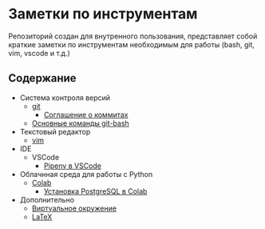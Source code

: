 # Заметки по инструментам

Репозиторий создан для внутренного пользования, представляет собой краткие заметки по инструментам необходимым для работы (bash, git, vim, vscode и т.д.)

## Содержание

- Система контроля версий
  - [git](/tools/git.md)
    - [Соглашение о коммитах](/tools/conventional-commit-messages.md)
  - [Основные команды git-bash](/tools/bash.md)
- Текстовый редактор
  - [vim](/tools/vim.md)
- IDE
  - VSCode
    - [Pipenv в VSCode](/tools/pipenv_vscode.md)
- Облачнная среда для работы с Python
  - [Colab](/tools/colab.md)
    - [Установка PostgreSQL в Colab](/tools/postgresql.md)
- Дополнительно
  - [Виртуальное окружение](/tools/env.md)
  - [LaTeX](/tools/latex.md)
